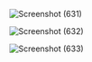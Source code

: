 ![Screenshot (631)](https://github.com/Pamod0/product-landing-page/assets/114252757/745602ac-1dbf-4d6d-9e03-3286a6a7074a)

![Screenshot (632)](https://github.com/Pamod0/product-landing-page/assets/114252757/04e6ec4b-584a-481a-ac68-e3d8aedab6e1)

![Screenshot (633)](https://github.com/Pamod0/product-landing-page/assets/114252757/574ac80a-5280-4a63-a74b-f5bb177a8eb1)
